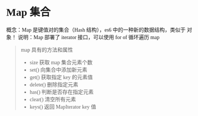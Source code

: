 # Map 集合
概念：Map 是键值对的集合（Hash 结构），es6 中的一种新的数据结构，类似于 对象！
说明：Map 部署了 iterator 接口，可以使用 for of 循环遍历 map

> map 具有的方法和属性
> - size 获取 map 集合元素个数
> - set() 向集合中添加新元素
> - get() 获取指定 key 的元素值
> - delete() 删除指定元素
> - has() 判断是否存在指定元素
> - clear() 清空所有元素
> - keys() 返回 MapIterator key 值
>  

<style>
    *{ font-family:微软雅黑; }
</style>